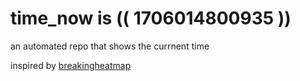 # time_now is (( 1706014800935 ))

an automated repo that shows the currnent time

inspired by [breakingheatmap](https://github.com/breakingheatmap/breakingheatmap)